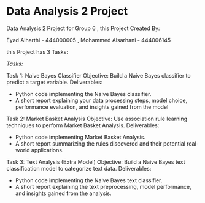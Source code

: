 # Data Analysis 2 Project
Data Analysis 2 Project for Group 6 , this Project Created By: 

Eyad Alharthi - 444000005 
, Mohammed Alsarhani - 444006145


this Project has 3 Tasks:

*Tasks:*

Task 1: Naive Bayes Classifier
Objective: Build a Naive Bayes classifier to predict a target variable.
Deliverables:
- Python code implementing the Naive Bayes classifier.
- A short report explaining your data processing steps, model choice, performance 
evaluation, and insights gained from the model

Task 2: Market Basket Analysis
Objective: Use association rule learning techniques to perform Market Basket Analysis.
Deliverables:
- Python code implementing Market Basket Analysis.
- A short report summarizing the rules discovered and their potential real-world 
applications.

Task 3: Text Analysis (Extra Model)
Objective: Build a Naive Bayes text classification model to categorize text data.
Deliverables:
- Python code implementing the Naive Bayes text classifier.
- A short report explaining the text preprocessing, model performance, and insights 
gained from the analysis.
